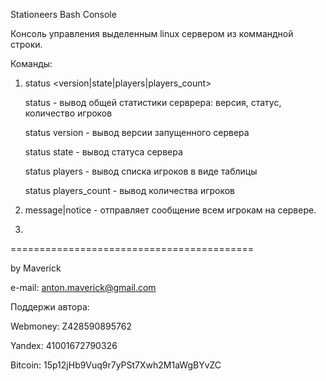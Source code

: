 Stationeers Bash Console

Консоль управления выделенным linux сервером из коммандной строки.

Команды:

1) status <version|state|players|players_count>

    status - вывод общей статистики серврера: версия, статус, количество игроков

    status version - вывод версии запущенного сервера

    status state - вывод статуса сервера

    status players - вывод списка игроков в виде таблицы

    status players_count - вывод количества игроков

2) message|notice <text message> - отправляет сообщение всем игрокам на сервере.

3)



==========================================

by Maverick

e-mail: anton.maverick@gmail.com

Поддержи автора:

Webmoney: Z428590895762

Yandex: 41001672790326

Bitcoin: 15p12jHb9Vuq9r7yPSt7Xwh2M1aWgBYvZC
